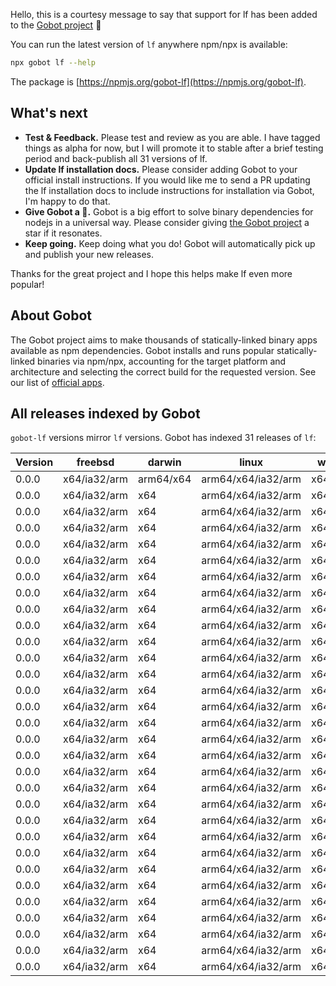 Hello, this is a courtesy message to say that support for lf has been added to the [Gobot project](https://www.npmjs.com/package/gobot) 🎸

You can run the latest version of `lf` anywhere npm/npx is available:

```bash
npx gobot lf --help
```

The package is [https://npmjs.org/gobot-lf](https://npmjs.org/gobot-lf).

## What's next

- **Test & Feedback.** Please test and review as you are able. I have tagged things as alpha for now, but I will promote it to stable after a brief testing period and back-publish all 31 versions of lf.
- **Update lf installation docs.** Please consider adding Gobot to your official install instructions. If you would like me to send a PR updating the lf installation docs to include instructions for installation via Gobot, I'm happy to do that.
- **Give Gobot a 💫.** Gobot is a big effort to solve binary dependencies for nodejs in a universal way. Please consider giving [the Gobot project](https://github.com/benallfree/gobot) a star if it resonates.
- **Keep going.** Keep doing what you do! Gobot will automatically pick up and publish your new releases.

Thanks for the great project and I hope this helps make lf even more popular!

## About Gobot

The Gobot project aims to make thousands of statically-linked binary apps available as npm dependencies. Gobot installs and runs popular statically-linked binaries via npm/npx, accounting for the target platform and architecture and selecting the correct build for the requested version. See our list of [official apps](https://www.npmjs.com/package/gobot#official-gobot-apps).

## All releases indexed by Gobot

`gobot-lf` versions mirror `lf` versions. Gobot has indexed 31 releases of `lf`:

| Version | freebsd      | darwin    | linux              | win32    |
| ------- | ------------ | --------- | ------------------ | -------- |
| 0.0.0   | x64/ia32/arm | arm64/x64 | arm64/x64/ia32/arm | x64/ia32 |
| 0.0.0   | x64/ia32/arm | x64       | arm64/x64/ia32/arm | x64/ia32 |
| 0.0.0   | x64/ia32/arm | x64       | arm64/x64/ia32/arm | x64/ia32 |
| 0.0.0   | x64/ia32/arm | x64       | arm64/x64/ia32/arm | x64/ia32 |
| 0.0.0   | x64/ia32/arm | x64       | arm64/x64/ia32/arm | x64/ia32 |
| 0.0.0   | x64/ia32/arm | x64       | arm64/x64/ia32/arm | x64/ia32 |
| 0.0.0   | x64/ia32/arm | x64       | arm64/x64/ia32/arm | x64/ia32 |
| 0.0.0   | x64/ia32/arm | x64       | arm64/x64/ia32/arm | x64/ia32 |
| 0.0.0   | x64/ia32/arm | x64       | arm64/x64/ia32/arm | x64/ia32 |
| 0.0.0   | x64/ia32/arm | x64       | arm64/x64/ia32/arm | x64/ia32 |
| 0.0.0   | x64/ia32/arm | x64       | arm64/x64/ia32/arm | x64/ia32 |
| 0.0.0   | x64/ia32/arm | x64       | arm64/x64/ia32/arm | x64/ia32 |
| 0.0.0   | x64/ia32/arm | x64       | arm64/x64/ia32/arm | x64/ia32 |
| 0.0.0   | x64/ia32/arm | x64       | arm64/x64/ia32/arm | x64/ia32 |
| 0.0.0   | x64/ia32/arm | x64       | arm64/x64/ia32/arm | x64/ia32 |
| 0.0.0   | x64/ia32/arm | x64       | arm64/x64/ia32/arm | x64/ia32 |
| 0.0.0   | x64/ia32/arm | x64       | arm64/x64/ia32/arm | x64/ia32 |
| 0.0.0   | x64/ia32/arm | x64       | arm64/x64/ia32/arm | x64/ia32 |
| 0.0.0   | x64/ia32/arm | x64       | arm64/x64/ia32/arm | x64/ia32 |
| 0.0.0   | x64/ia32/arm | x64       | arm64/x64/ia32/arm | x64/ia32 |
| 0.0.0   | x64/ia32/arm | x64       | arm64/x64/ia32/arm | x64/ia32 |
| 0.0.0   | x64/ia32/arm | x64       | arm64/x64/ia32/arm | x64/ia32 |
| 0.0.0   | x64/ia32/arm | x64       | arm64/x64/ia32/arm | x64/ia32 |
| 0.0.0   | x64/ia32/arm | x64       | arm64/x64/ia32/arm | x64/ia32 |
| 0.0.0   | x64/ia32/arm | x64       | arm64/x64/ia32/arm | x64/ia32 |
| 0.0.0   | x64/ia32/arm | x64       | arm64/x64/ia32/arm | x64/ia32 |
| 0.0.0   | x64/ia32/arm | x64       | arm64/x64/ia32/arm | x64/ia32 |
| 0.0.0   | x64/ia32/arm | x64       | arm64/x64/ia32/arm | x64/ia32 |
| 0.0.0   | x64/ia32/arm | x64       | arm64/x64/ia32/arm | x64/ia32 |
| 0.0.0   | x64/ia32/arm | x64       | arm64/x64/ia32/arm | x64/ia32 |
| 0.0.0   | x64/ia32/arm | x64       | arm64/x64/ia32/arm | x64/ia32 |
